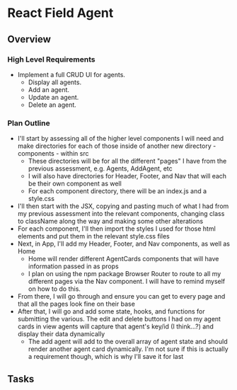 # React Field Agent

## Overview

### High Level Requirements
* Implement a full CRUD UI for agents.
    * Display all agents.
    * Add an agent.
    * Update an agent.
    * Delete an agent.

### Plan Outline

* I'll start by assessing all of the higher level components I will need and make directories for each of those inside of another new directory - components - within src
    * These directories will be for all the different "pages" I have from the previous assessment, e.g. Agents, AddAgent, etc
    * I will also have directories for Header, Footer, and Nav that will each be their own component as well
    * For each component directory, there will be an index.js and a style.css
* I'll then start with the JSX, copying and pasting much of what I had from my previous assessment into the relevant components, changing class to className along the way and making some other alterations
* For each component, I'll then import the styles I used for those html elements and put them in the relevant style.css files
* Next, in App, I'll add my Header, Footer, and Nav components, as well as Home
    * Home will render different AgentCards components that will have information passed in as props
    * I plan on using the npm package Browser Router to route to all my different pages via the Nav component. I will have to remind myself on how to do this.
* From there, I will go through and ensure you can get to every page and that all the pages look fine on their base
* After that, I will go and add some state, hooks, and functions for submitting the various. The edit and delete buttons I had on my agent cards in view agents will capture that agent's key/id (I think...?) and display their data dynamically
    * The add agent will add to the overall array of agent state and should render another agent card dynamically. I'm not sure if this is actually a requirement though, which is why I'll save it for last


## Tasks

